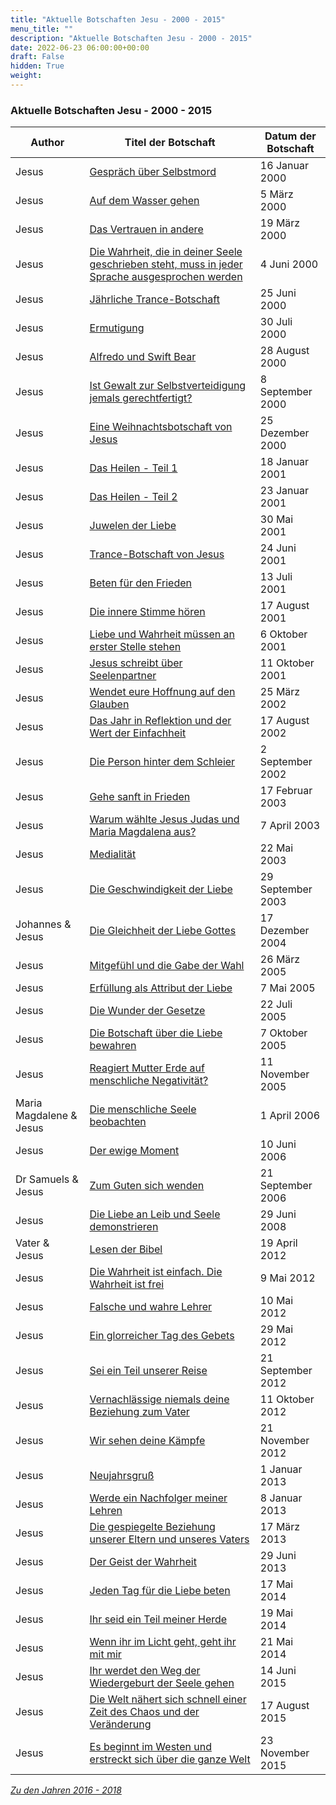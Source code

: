 ```yaml
---
title: "Aktuelle Botschaften Jesu - 2000 - 2015"
menu_title: ""
description: "Aktuelle Botschaften Jesu - 2000 - 2015"
date: 2022-06-23 06:00:00+00:00
draft: False
hidden: True
weight:
---
```

### Aktuelle Botschaften Jesu - 2000 - 2015

**Author** | **Titel der Botschaft** | **Datum der Botschaft**
---|---|---
Jesus | [Gespräch über Selbstmord](/aktuelle-botschaften/aktuelle-botschaften-in-reihenfolge-des-datums/aktuelle-botschaften-2000/gespraech-ueber-selbstmord-ar-jesus-16-januar-2000/) | 16 Januar 2000
Jesus | [Auf dem Wasser gehen](/aktuelle-botschaften/aktuelle-botschaften-in-reihenfolge-des-datums/aktuelle-botschaften-2000/auf-dem-wasser-gehen-ks-jesus-5-maerz-2000/) | 5 März 2000
Jesus | [Das Vertrauen in andere](/aktuelle-botschaften/aktuelle-botschaften-in-reihenfolge-des-datums/aktuelle-botschaften-2000/das-vertrauen-in-andere-ks-jesus-19-maerz-2000/) | 19 März 2000
Jesus | [Die Wahrheit, die in deiner Seele geschrieben steht, muss in jeder Sprache ausgesprochen werden](/aktuelle-botschaften/aktuelle-botschaften-in-reihenfolge-des-datums/aktuelle-botschaften-2000/die-wahrheit-die-in-deiner-seele-geschrieben-steht-muss-in-jeder-sprache-ausgesprochen-werden-ar-jesus-4-juni-2000/) | 4 Juni 2000
Jesus | [Jährliche Trance-Botschaft](/aktuelle-botschaften/aktuelle-botschaften-in-reihenfolge-des-datums/aktuelle-botschaften-2000/jaehrliche-trancebotschaft-ar-jesus-25-juni-2000/) | 25 Juni 2000
Jesus | [Ermutigung](/aktuelle-botschaften/aktuelle-botschaften-in-reihenfolge-des-datums/aktuelle-botschaften-2000/ermutigung-ar-jesus-30-juli-2000/) | 30 Juli 2000
Jesus | [Alfredo und Swift Bear](/aktuelle-botschaften/aktuelle-botschaften-in-reihenfolge-des-datums/aktuelle-botschaften-2000/alfredo-und-swift-bear-ar-jesus-28-august-2000/) | 28 August 2000
Jesus | [Ist Gewalt zur Selbstverteidigung jemals gerechtfertigt?](/aktuelle-botschaften/aktuelle-botschaften-in-reihenfolge-des-datums/aktuelle-botschaften-2000/ist-gewalt-zur-selbstverteidigung-jemals-gerechtfertigt-ks-jesus-8-september-2000/) | 8 September 2000
Jesus | [Eine Weihnachtsbotschaft von Jesus](/aktuelle-botschaften/aktuelle-botschaften-in-reihenfolge-des-datums/aktuelle-botschaften-2000/eine-weihnachtsbotschaft-von-jesus-ar-jesus-25-dezember-2000/) | 25 Dezember 2000
Jesus | [Das Heilen - Teil 1](/aktuelle-botschaften/aktuelle-botschaften-in-reihenfolge-des-datums/aktuelle-botschaften-2001/das-heilen-teil-1-ar-jesus-18-januar-2001/) | 18 Januar 2001
Jesus | [Das Heilen - Teil 2](/aktuelle-botschaften/aktuelle-botschaften-in-reihenfolge-des-datums/aktuelle-botschaften-2001/das-heilen-teil-2-ar-jesus-23-januar-2001/) | 23 Januar 2001
Jesus | [Juwelen der Liebe](/aktuelle-botschaften/aktuelle-botschaften-in-reihenfolge-des-datums/aktuelle-botschaften-2001/juwelen-der-liebe-ar-jesus-30-mai-2001/) | 30 Mai 2001
Jesus | [Trance-Botschaft von Jesus](/aktuelle-botschaften/aktuelle-botschaften-in-reihenfolge-des-datums/aktuelle-botschaften-2001/trancebotschaft-von-jesus-ar-jesus-24-juni-2001/) | 24 Juni 2001
Jesus | [Beten für den Frieden](/aktuelle-botschaften/aktuelle-botschaften-in-reihenfolge-des-datums/aktuelle-botschaften-2001/beten-fuer-den-frieden-ks-jesus-13-juli-2001/) | 13 Juli 2001
Jesus | [Die innere Stimme hören](/aktuelle-botschaften/aktuelle-botschaften-in-reihenfolge-des-datums/aktuelle-botschaften-2001/die-innere-stimme-hoeren-hr-jesus-17-august-2001/) | 17 August 2001
Jesus | [Liebe und Wahrheit müssen an erster Stelle stehen](/aktuelle-botschaften/aktuelle-botschaften-in-reihenfolge-des-datums/aktuelle-botschaften-2001/liebe-und-wahrheit-muessen-an-erster-stelle-stehen-ks-jesus-6-oktober-2001/) | 6 Oktober 2001
Jesus | [Jesus schreibt über Seelenpartner](/aktuelle-botschaften/aktuelle-botschaften-in-reihenfolge-des-datums/aktuelle-botschaften-2001/jesus-schreibt-ueber-seelenpartner-ar-jesus-11-oktober-2001/) | 11 Oktober 2001
Jesus | [Wendet eure Hoffnung auf den Glauben](/aktuelle-botschaften/aktuelle-botschaften-in-reihenfolge-des-datums/aktuelle-botschaften-2002/wendet-eure-hoffnung-auf-den-glauben-ar-jesus-25-maerz-2002/) | 25 März 2002
Jesus | [Das Jahr in Reflektion und der Wert der Einfachheit](/aktuelle-botschaften/aktuelle-botschaften-in-reihenfolge-des-datums/aktuelle-botschaften-2002/das-jahr-in-reflektion-und-der-wert-der-einfachheit-hr-jesus-17-august-2002/) | 17 August 2002
Jesus | [Die Person hinter dem Schleier](/aktuelle-botschaften/aktuelle-botschaften-in-reihenfolge-des-datums/aktuelle-botschaften-2002/die-person-hinter-dem-schleier-ar-jesus-2-september-2002/) | 2 September 2002
Jesus | [Gehe sanft in Frieden](/aktuelle-botschaften/aktuelle-botschaften-in-reihenfolge-des-datums/aktuelle-botschaften-2003/gehe-sanft-in-frieden-ar-jesus-17-februar-2003/) | 17 Februar 2003
Jesus | [Warum wählte Jesus Judas und Maria Magdalena aus?](/aktuelle-botschaften/aktuelle-botschaften-in-reihenfolge-des-datums/aktuelle-botschaften-2003/warum-waehlte-jesus-judas-und-maria-magdalena-aus-hr-jesus-7-april-2003/) | 7 April 2003
Jesus | [Medialität](/aktuelle-botschaften/aktuelle-botschaften-in-reihenfolge-des-datums/aktuelle-botschaften-2003/medialitaet-ks-jesus-22-mai-2003/) | 22 Mai 2003
Jesus | [Die Geschwindigkeit der Liebe](/aktuelle-botschaften/aktuelle-botschaften-in-reihenfolge-des-datums/aktuelle-botschaften-2003/die-geschwindigkeit-der-liebe-ks-jesus-29-september-2003/) | 29 September 2003
Johannes & Jesus | [Die Gleichheit der Liebe Gottes](/aktuelle-botschaften/aktuelle-botschaften-in-reihenfolge-des-datums/aktuelle-botschaften-2004/die-gleichheit-der-liebe-gottes-ar-johannes-jesus-17-dezember-2004/) | 17 Dezember 2004
Jesus | [Mitgefühl und die Gabe der Wahl](/aktuelle-botschaften/aktuelle-botschaften-in-reihenfolge-des-datums/aktuelle-botschaften-2005/mitgefuehl-und-die-gabe-der-wahl-ar-jesus-26-maerz-2005/) | 26 März 2005
Jesus | [Erfüllung als Attribut der Liebe](/aktuelle-botschaften/aktuelle-botschaften-in-reihenfolge-des-datums/aktuelle-botschaften-2005/erfuellung-als-attribut-der-liebe-ar-jesus-7-mai-2005/) | 7 Mai 2005
Jesus | [Die Wunder der Gesetze](/aktuelle-botschaften/aktuelle-botschaften-in-reihenfolge-des-datums/aktuelle-botschaften-2005/die-wunder-der-gesetze-ks-jesus-22-juli-2005/) | 22 Juli 2005
Jesus | [Die Botschaft über die Liebe bewahren](/aktuelle-botschaften/aktuelle-botschaften-in-reihenfolge-des-datums/aktuelle-botschaften-2005/die-botschaft-ueber-die-liebe-bewahren-ks-jesus-7-oktober-2005/) | 7 Oktober 2005
Jesus | [Reagiert Mutter Erde auf menschliche Negativität?](/aktuelle-botschaften/aktuelle-botschaften-in-reihenfolge-des-datums/aktuelle-botschaften-2005/reagiert-mutter-erde-auf-menschliche-negativitaet-ks-jesus-11-november-2005/) | 11 November 2005
Maria Magdalene & Jesus | [Die menschliche Seele beobachten](/aktuelle-botschaften/aktuelle-botschaften-in-reihenfolge-des-datums/aktuelle-botschaften-2006-2010/die-menschliche-seele-beobachten-ar-maria-magdalene-jesus-1-april-2006/) | 1 April 2006
Jesus | [Der ewige Moment](/aktuelle-botschaften/aktuelle-botschaften-in-reihenfolge-des-datums/aktuelle-botschaften-2006-2010/der-ewige-moment-ar-jesus-10-juni-2006/) | 10 Juni 2006
Dr Samuels & Jesus | [Zum Guten sich wenden](/aktuelle-botschaften/aktuelle-botschaften-in-reihenfolge-des-datums/aktuelle-botschaften-2006-2010/zum-guten-sich-wenden-dl-dr-samuels-jesus-21-september-2006/) | 21 September 2006
Jesus | [Die Liebe an Leib und Seele demonstrieren](/aktuelle-botschaften/aktuelle-botschaften-in-reihenfolge-des-datums/aktuelle-botschaften-2006-2010/die-liebe-an-leib-und-seele-demonstrieren-dl-jesus-29-juni-2008/) | 29 Juni 2008
Vater & Jesus | [Lesen der Bibel](/aktuelle-botschaften/aktuelle-botschaften-in-reihenfolge-des-datums/aktuelle-botschaften-2012/lesen-der-bibel-cog-vater-jesus-19-april-2012/) | 19 April 2012
Jesus | [Die Wahrheit ist einfach. Die Wahrheit ist frei](/aktuelle-botschaften/aktuelle-botschaften-in-reihenfolge-des-datums/aktuelle-botschaften-2012/die-wahrheit-ist-einfach-die-wahrheit-ist-frei-cog-jesus-9-mai-2012/) | 9 Mai 2012
Jesus | [Falsche und wahre Lehrer](/aktuelle-botschaften/aktuelle-botschaften-in-reihenfolge-des-datums/aktuelle-botschaften-2012/falsche-und-wahre-lehrer-cog-jesus-10-mai-2012/) | 10 Mai 2012
Jesus | [Ein glorreicher Tag des Gebets](/aktuelle-botschaften/aktuelle-botschaften-in-reihenfolge-des-datums/aktuelle-botschaften-2012/ein-glorreicher-tag-des-gebets-jb-jesus-29-mai-2012/) | 29 Mai 2012
Jesus | [Sei ein Teil unserer Reise](/aktuelle-botschaften/aktuelle-botschaften-in-reihenfolge-des-datums/aktuelle-botschaften-2012/sei-ein-teil-unserer-reise-hm-jesus-21-september-2012/) | 21 September 2012
Jesus | [Vernachlässige niemals deine Beziehung zum Vater](/aktuelle-botschaften/aktuelle-botschaften-in-reihenfolge-des-datums/aktuelle-botschaften-2012/vernachlaessige-niemals-deine-beziehung-zum-vater-hm-jesus-11-oktober-2012/) | 11 Oktober 2012
Jesus | [Wir sehen deine Kämpfe](/aktuelle-botschaften/aktuelle-botschaften-in-reihenfolge-des-datums/aktuelle-botschaften-2012/wir-sehen-deine-kaempfe-hm-jesus-21-november-2012/) | 21 November 2012
Jesus | [Neujahrsgruß](/aktuelle-botschaften/aktuelle-botschaften-in-reihenfolge-des-datums/aktuelle-botschaften-2013/neujahrsgruss-hm-jesus-1-januar-2013/) | 1 Januar 2013
Jesus | [Werde ein Nachfolger meiner Lehren](/aktuelle-botschaften/aktuelle-botschaften-in-reihenfolge-des-datums/aktuelle-botschaften-2013/werde-ein-nachfolger-meiner-lehren-hm-jesus-8-januar-2013/) | 8 Januar 2013
Jesus | [Die gespiegelte Beziehung unserer Eltern und unseres Vaters](/aktuelle-botschaften/aktuelle-botschaften-in-reihenfolge-des-datums/aktuelle-botschaften-2013/die-gespiegelte-beziehung-unserer-eltern-und-unseres-vaters-cog-jesus-17-maerz-2013/) | 17 März 2013
Jesus | [Der Geist der Wahrheit](/aktuelle-botschaften/aktuelle-botschaften-in-reihenfolge-des-datums/aktuelle-botschaften-2013/der-geist-der-wahrheit-af-jesus-29-juni-2013/) | 29 Juni 2013
Jesus | [Jeden Tag für die Liebe beten](/aktuelle-botschaften/aktuelle-botschaften-in-reihenfolge-des-datums/aktuelle-botschaften-2014/jeden-tag-fuer-die-liebe-beten-af-jesus-17-mai-2014/) | 17 Mai 2014
Jesus | [Ihr seid ein Teil meiner Herde](/aktuelle-botschaften/aktuelle-botschaften-in-reihenfolge-des-datums/aktuelle-botschaften-2014/ihr-seid-ein-teil-meiner-herde-af-jesus-19-mai-2014/) | 19 Mai 2014
Jesus | [Wenn ihr im Licht geht, geht ihr mit mir](/aktuelle-botschaften/aktuelle-botschaften-in-reihenfolge-des-datums/aktuelle-botschaften-2014/wenn-ihr-im-licht-geht-geht-ihr-mit-mir-af-jesus-21-mai-2014/) | 21 Mai 2014
Jesus | [Ihr werdet den Weg der Wiedergeburt der Seele gehen](/aktuelle-botschaften/aktuelle-botschaften-in-reihenfolge-des-datums/aktuelle-botschaften-2015/ihr-werdet-den-weg-der-wiedergeburt-der-seele-gehen-af-jesus-14-juni-2015/) | 14 Juni 2015
Jesus | [Die Welt nähert sich schnell einer Zeit des Chaos und der Veränderung](/aktuelle-botschaften/aktuelle-botschaften-in-reihenfolge-des-datums/aktuelle-botschaften-2015/die-welt-naehert-sich-schnell-einer-zeit-des-chaos-und-der-veraenderung-af-jesus-17-august-2015/) | 17 August 2015
Jesus | [Es beginnt im Westen und erstreckt sich über die ganze Welt](/aktuelle-botschaften/aktuelle-botschaften-in-reihenfolge-des-datums/aktuelle-botschaften-2015/es-beginnt-im-westen-und-erstreckt-sich-ueber-die-ganze-welt-af-jesus-23-november-2015/) | 23 November 2015

*[Zu den Jahren 2016 - 2018](/jesus-von-nazareth-botschaften/aktuelle-botschaften-jesu-2016-2018/)*
